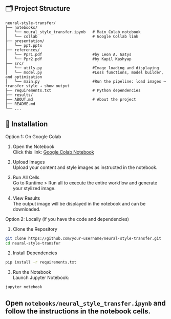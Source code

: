 ## 🗂️ Project Structure

```plaintext
neural-style-transfer/
├── notebooks/
│   └── neural_style_transfer.ipynb   # Main Colab notebook
│   └── collab                        # Google Collab link
├── presentation/
│   └── ppt.pptx                      
├── references/
│   └── Ppr1.pdf                      #by Leon A. Gatys
│   └── Ppr2.pdf                      #by Kapil Kashyap
├── src/
│   └── utils.py	                  #Image loading and displaying
│   └── model.py	                  #Loss functions, model builder, and optimization
│   └── main.py	                      #Run the pipeline: load images → transfer style → show output
├── requirements.txt                  # Python dependencies
├── results/                          
├── ABOUT.md                          # About the project
├── README.md  
└── ...
```

## 🚀 Installation

Option 1: On Google Colab

1. Open the Notebook  
   Click this link: [Google Colab Notebook](https://colab.research.google.com/)  

2. Upload Images  
   Upload your content and style images as instructed in the notebook.

3. Run All Cells  
   Go to Runtime > Run all to execute the entire workflow and generate your stylized image.

4. View Results  
   The output image will be displayed in the notebook and can be downloaded.


Option 2: Locally (if you have the code and dependencies)

1. Clone the Repository
```bash
git clone https://github.com/your-username/neural-style-transfer.git
cd neural-style-transfer
```

2. Install Dependencies
```bash
pip install -r requirements.txt
```

3. Run the Notebook  
   Launch Jupyter Notebook:
```bash
jupyter notebook
```

Open `notebooks/neural_style_transfer.ipynb` and follow the instructions in the notebook cells.
---